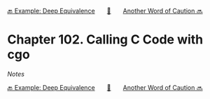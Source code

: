 [🔙 Example: Deep Equivalence][previous-chapter]&nbsp;&nbsp;&nbsp;&nbsp;&nbsp;&nbsp;&nbsp;[🏡][readme]&nbsp;&nbsp;&nbsp;&nbsp;&nbsp;&nbsp;&nbsp;[Another Word of Caution 🔜][upcoming-chapter]

# Chapter 102. Calling C Code with cgo

_Notes_

[🔙 Example: Deep Equivalence][previous-chapter]&nbsp;&nbsp;&nbsp;&nbsp;&nbsp;&nbsp;&nbsp;[🏡][readme]&nbsp;&nbsp;&nbsp;&nbsp;&nbsp;&nbsp;&nbsp;[Another Word of Caution 🔜][upcoming-chapter]

[readme]: README.md
[previous-chapter]: ch101-example-deep-equivalence.md
[upcoming-chapter]: ch103-another-word-of-caution.md